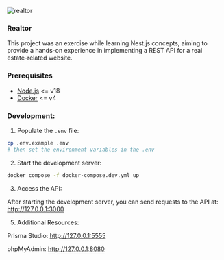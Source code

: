 ![realtor](https://github.com/psparsa/realtor/assets/57572461/981cc5cd-9cd1-491a-84e4-a562d447867e)

### Realtor
This project was an exercise while learning Nest.js concepts, aiming to provide a hands-on experience in implementing a REST API for a real estate-related website. 


### Prerequisites
- [Node.js](https://nodejs.org/en) <= v18
- [Docker](https://www.docker.com) <= v4

### Development:


1. Populate the `.env` file:

```bash
cp .env.example .env
# then set the environment variables in the .env
```

2. Start the development server:

```bash
docker compose -f docker-compose.dev.yml up
```

3. Access the API:

After starting the development server, you can send requests to the API at: http://127.0.0.1:3000

5. Additional Resources:

Prisma Studio:  http://127.0.0.1:5555

phpMyAdmin: http://127.0.0.1:8080
